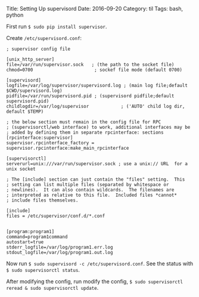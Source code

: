 Title: Setting Up supervisord
Date: 2016-09-20
Category: til
Tags: bash, python

First run `$ sudo pip install supervisor`.

Create `/etc/supervisord.conf`:

```
; supervisor config file

[unix_http_server]
file=/var/run/supervisor.sock   ; (the path to the socket file)
chmod=0700                       ; sockef file mode (default 0700)

[supervisord]
logfile=/var/log/supervisor/supervisord.log ; (main log file;default $CWD/supervisord.log)
pidfile=/var/run/supervisord.pid ; (supervisord pidfile;default supervisord.pid)
childlogdir=/var/log/supervisor            ; ('AUTO' child log dir, default $TEMP)

; the below section must remain in the config file for RPC
; (supervisorctl/web interface) to work, additional interfaces may be
; added by defining them in separate rpcinterface: sections
[rpcinterface:supervisor]
supervisor.rpcinterface_factory = supervisor.rpcinterface:make_main_rpcinterface

[supervisorctl]
serverurl=unix:///var/run/supervisor.sock ; use a unix:// URL  for a unix socket

; The [include] section can just contain the "files" setting.  This
; setting can list multiple files (separated by whitespace or
; newlines).  It can also contain wildcards.  The filenames are
; interpreted as relative to this file.  Included files *cannot*
; include files themselves.

[include]
files = /etc/supervisor/conf.d/*.conf


[program:program1]
command=program1command
autostart=true
stderr_logfile=/var/log/program1.err.log
stdout_logfile=/var/log/program1.out.log
```

Now run `$ sudo supervisord -c /etc/supervisord.conf`. See the status with `$ sudo supervisorctl status`.

After modifying the config, run modify the config, `$ sudo supervisorctl reread & sudo supervisorctl update`.
